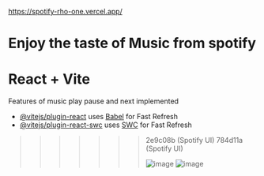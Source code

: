 https://spotify-rho-one.vercel.app/

Enjoy the taste of Music from spotify
=======
# React + Vite 
Features of music play pause and next implemented

- [@vitejs/plugin-react](https://github.com/vitejs/vite-plugin-react/blob/main/packages/plugin-react/README.md) uses [Babel](https://babeljs.io/) for Fast Refresh
- [@vitejs/plugin-react-swc](https://github.com/vitejs/vite-plugin-react-swc) uses [SWC](https://swc.rs/) for Fast Refresh
>>>>>>> 2e9c08b (Spotify UI)
>>>>>>> 784d11a (Spotify UI)
>>>>>>>
>>>>>>> ![image](https://github.com/user-attachments/assets/e8f1d179-6f67-433f-912c-a3cf2cb35041)
![image](https://github.com/user-attachments/assets/dd696389-1e96-4567-9674-017c831dc9c0)

